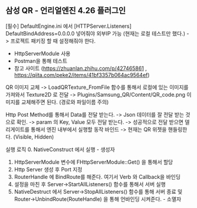 삼성 QR - 언리얼엔진 4.26 플러그인
---

[필수]
DefaultEngine.ini 에서
[HTTPServer.Listeners]
DefaultBindAddress=0.0.0.0 넣어줘야 외부IP 가능 (현재는 로컬 테스트만 했다.)
-> 프로젝트 패키징 할 때 설정해줘야 한다.

 - HttpServerModule 사용
 - Postman을 통해 테스트
 - 참고 사이트 (https://zhuanlan.zhihu.com/p/427465861 , https://qiita.com/peke2/items/41bf3357b064ac9564ef)
 
QR 이미지 교체
-> LoadQRTexture_FromFile 함수를 통해서 로컬에 있는 이미지를 가져와서 Texture2D 로 전달
-> Plugins/Samsung_QR/Content/QR_code.png 이미지를 교체해주면 된다. (경로와 파일이름 주의)

Http Post Method를 통해서 Data를 전달 받는다.
-> Json 데이터를 잘 전달 받는 것으로 확인.
-> param 의 Key, Value 모두 전달 받는다.
-> 성공적으로 전달 받으면 델리게이트를 통해서 엔진 내부에서 실행할 동작 바인드
-> 현재는 QR 위젯을 핸들링한다. (Visible, Hidden)

실행 로직
0. NativeConstruct 에서 실행 																									- 생성자
1. HttpServerModule 변수에 FHttpServerModule::Get() 을 통해서 할당
2. Http Server 생성 후 Port 지정
3. RouterHandle 에 BindRoute를 해준다. 여기서 Verb 와 Callback을 바인딩
4. 설정을 마친 후 Server->StartAllListeners() 함수를 통해서 서버 실행
5. NativeDestruct 에서 Server->StopAllListeners() 함수를 통해 서버 종료 및 Router->UnbindRoute(RouteHandle) 을 통해 언바인딩 시켜준다.	- 소멸자

